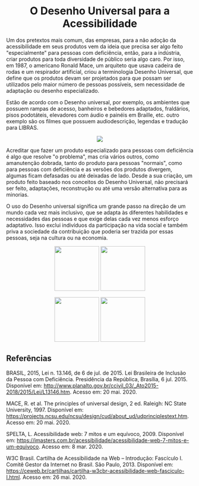 <h1 align="center">O Desenho Universal para a Acessibilidade</h1>

Um dos pretextos mais comum, das empresas, para a não adoção da acessibilidade em seus produtos vem da ideia que precisa ser algo feito "especialmente" para pessoas com deficiência, então, para a indústria, criar produtos para toda diversidade de público seria algo caro. Por isso, em 1987, o americano Ronald Mace, um arquiteto que usava cadeira de rodas e um respirador artificial, criou a terminologia Desenho Universal, que define que os produtos devam ser projetados para que possam ser utilizados pelo maior número de pessoas possíveis, sem necessidade de adaptação ou desenho especializado.

Estão de acordo com o Desenho universal, por exemplo, os ambientes que possuem rampas de acesso, banheiros e bebedores adaptados, fraldários, pisos podotáteis, elevadores com áudio e painéis em Braille, etc. outro exemplo são os filmes que possuem audiodescrição, legendas e tradução para LIBRAS.

<p align="center">
  <img src="https://user-images.githubusercontent.com/27368585/108396156-4dbb9f80-71f5-11eb-9afc-0f35066ee900.png">
</p>

Acreditar que fazer um produto especializado para pessoas com deficiência é algo que resolve "o problema", mas cria vários outros, como amanutenção dobrada, tanto do produto para pessoas "normais", como para pessoas com deficiência e as versões dos produtos divergem, algumas ficam defasadas ou até deixadas de lado. Desde a sua criação, um produto feito baseado nos conceitos do Desenho Universal, não precisará ser feito, adaptações, reconstrução ou até uma versão alternativa para as minorias.

O uso do Desenho universal significa um grande passo na direção de um mundo cada vez mais inclusivo, que se adapta às diferentes habilidades e necessidades das pessoas e
que exige delas cada vez menos esforço adaptativo. Isso exclui indivíduos da participação na vida social e também priva a sociedade da contribuição que poderia ser trazida por essas pessoas, seja na cultura ou na economia.


<p align="center">
  <img width="120" src="https://user-images.githubusercontent.com/27368585/108396875-1e596280-71f6-11eb-8710-debf587c402e.png">
  <img width="120" src="https://user-images.githubusercontent.com/27368585/108396916-2a452480-71f6-11eb-8713-c538ab3b2dbc.png">
</p>
  
<p align="center">
  <img width="120" src="https://user-images.githubusercontent.com/27368585/108397589-e0107300-71f6-11eb-9e38-eddb55e8f884.png">
  <img width="120" src="https://user-images.githubusercontent.com/27368585/108397057-56f93c00-71f6-11eb-8f53-1558c554ef49.png">
</p>

## Referências

BRASIL, 2015, Lei n. 13.146, de 6 de jul. de 2015. Lei Brasileira de Inclusão da Pessoa com Deficiência. Presidência da República, Brasília, 6 jul. 2015. Disponível em:
<http://www.planalto.gov.br/ccivil_03/_Ato2015-2018/2015/Lei/L13146.htm>. Acesso em: 20 mai. 2020.

MACE, R. et al. The principles of universal design, 2 ed. Raleigh: NC State University, 1997. Disponível em: <https://projects.ncsu.edu/ncsu/design/cud/about_ud/udprinciplestext.htm>. Acesso em: 20 mai. 2020.

SPELTA, L. Acessibilidade web: 7 mitos e um equívoco, 2009. Disponível em: <https://imasters.com.br/acessibilidade/acessibilidade-web-7-mitos-e-um-equivoco>. Acesso em: 8 mar. 2020.

W3C Brasil. Cartilha de Acessibilidade na Web – Introdução: Fascículo I. Comitê Gestor da Internet no Brasil. São Paulo, 2013. Disponível em: <https://ceweb.br/cartilhas/cartilha-w3cbr-acessibilidade-web-fasciculo-I.html>. Acesso em: 26 mai. 2020.
